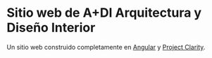 # Sitio web de A+DI Arquitectura y Diseño Interior

Un sitio web construido completamente en [Angular](https://angular.io/) y [Project Clarity](https://angular.clarity.design/).